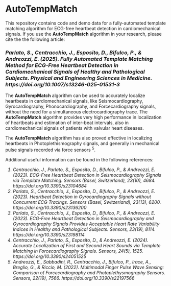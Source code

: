 # AutoTempMatch
This repository contains code and demo data for a fully-automated template matching algorithm for ECG-free heartbeat detection in cardiomechanical signals.
If you use the <b>AutoTempMatch</b> algorithm in your research, please cite the the following article:

<h3><i>Parlato, S., Centracchio, J., Esposito, D., Bifulco, P., & Andreozzi, E. (2025). Fully Automated Template Matching Method for ECG-Free Heartbeat Detection in Cardiomechanical Signals of Healthy and Pathological Subjects. Physical and Engineering Sciences in Medicine. https://doi.org/10.1007/s13246-025-01531-3</i></h3>

The <b>AutoTempMatch</b> algorithm can be used to accurately localize heartbeats in cardiomechanical signals, like Seismocardiography, Gyrocardiography, Phonocardiography, and Forcecardiography signals, without the need for a simultaneous electrocardiography trace. The <b>AutoTempMatch</b> algorithm provides very high performance in localization of heartbeats and estimation of inter-beat intervals, also in cardiomechanical signals of patients with valvular heart diseases.

The <b>AutoTempMatch</b> algorithm has also proved effective in localizing heartbeats in Photoplethismography signals, and generally in mechanical pulse signals recorded via force sensors <sup>5</sup>.

Additional useful information can be found in the following references:

<i>
<ol type="1">
<li>Centracchio, J., Parlato, S., Esposito, D., Bifulco, P., & Andreozzi, E. (2023). ECG-Free Heartbeat Detection in Seismocardiography Signals via Template Matching. Sensors (Basel, Switzerland), 23(10), 4684. https://doi.org/10.3390/s23104684</li>
<li>Parlato, S., Centracchio, J., Esposito, D., Bifulco, P., & Andreozzi, E. (2023). Heartbeat Detection in Gyrocardiography Signals without Concurrent ECG Tracings. Sensors (Basel, Switzerland), 23(13), 6200. https://doi.org/10.3390/s23136200</li>
<li>Parlato, S., Centracchio, J., Esposito, D., Bifulco, P., & Andreozzi, E. (2023). ECG-Free Heartbeat Detection in Seismocardiography and Gyrocardiography Signals Provides Acceptable Heart Rate Variability Indices in Healthy and Pathological Subjects. Sensors, 23(19), 8114. https://doi.org/10.3390/s23198114</li>
<li>Centracchio, J., Parlato, S., Esposito, D., & Andreozzi, E. (2024). Accurate Localization of First and Second Heart Sounds via Template Matching in Forcecardiography Signals. Sensors, 24(5), 1525. https://doi.org/10.3390/s24051525</li>
<li>Andreozzi, E., Sabbadini, R., Centracchio, J., Bifulco, P., Irace, A., Breglio, G., & Riccio, M. (2022). Multimodal Finger Pulse Wave Sensing: Comparison of Forcecardiography and Photoplethysmography Sensors. Sensors, 22(19), 7566. https://doi.org/10.3390/s22197566</li>
</ol>
</i>
